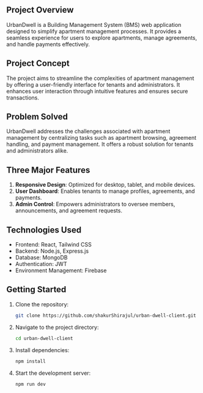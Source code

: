## Project Overview

UrbanDwell is a Building Management System (BMS) web application designed to simplify apartment management processes. It provides a seamless experience for users to explore apartments, manage agreements, and handle payments effectively.

## Project Concept

The project aims to streamline the complexities of apartment management by offering a user-friendly interface for tenants and administrators. It enhances user interaction through intuitive features and ensures secure transactions.

## Problem Solved

UrbanDwell addresses the challenges associated with apartment management by centralizing tasks such as apartment browsing, agreement handling, and payment management. It offers a robust solution for tenants and administrators alike.

## Three Major Features

1. **Responsive Design**: Optimized for desktop, tablet, and mobile devices.
2. **User Dashboard**: Enables tenants to manage profiles, agreements, and payments.
3. **Admin Control**: Empowers administrators to oversee members, announcements, and agreement requests.

## Technologies Used

- Frontend: React, Tailwind CSS
- Backend: Node.js, Express.js
- Database: MongoDB
- Authentication: JWT
- Environment Management: Firebase

## Getting Started

1. Clone the repository:
   ```bash
   git clone https://github.com/shakurShirajul/urban-dwell-client.git
2. Navigate to the project directory:
   ```bash
   cd urban-dwell-client
3. Install dependencies:
   ```bash
   npm install
4. Start the development server:
   ```bash
   npm run dev

